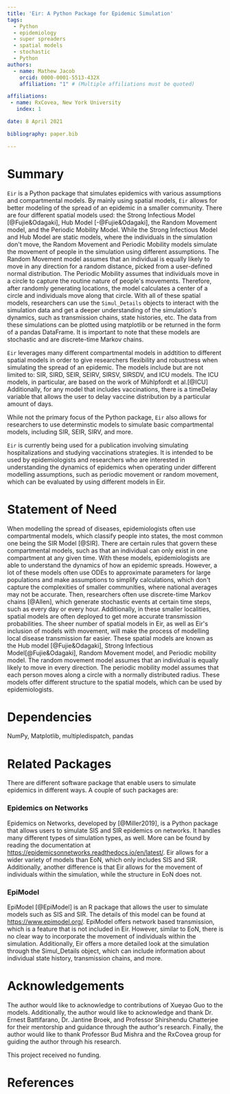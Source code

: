 ```yaml
---
title: 'Eir: A Python Package for Epidemic Simulation'
tags:
  - Python
  - epidemiology
  - super spreaders
  - spatial models
  - stochastic
  - Python
authors:
  - name: Mathew Jacob
    orcid: 0000-0001-5513-432X
    affiliation: "1" # (Multiple affiliations must be quoted)

affiliations:
 - name: RxCovea, New York University
   index: 1

date: 8 April 2021

bibliography: paper.bib

---
```


# Summary

` Eir ` is a Python package that simulates epidemics with various assumptions and compartmental models. By mainly using spatial models, ` Eir ` allows for better modeling of the spread of an epidemic in a smaller community. There are four different spatial models used: the Strong Infectious Model [@Fujie&Odagaki], Hub Model [-@Fujie&Odagaki], the Random Movement model, and the Periodic Mobility Model. While the Strong Infectious Model and Hub Model are static models, where the individuals in the simulation don't move, the Random Movement and Periodic Mobility models simulate the movement of people in the simulation using different assumptions. The Random Movement model assumes that an individual is equally likely to move in any direction for a random distance, picked from a user-defined normal distribution. The Periodic Mobility assumes that individuals move in a circle to capture the routine nature of people's movements. Therefore, after randomly generating locations, the model calculates a center of a circle and individuals move along that circle. With all of these spatial models, researchers can use the `Simul_Details` objects to interact with the simulation data and get a deeper understanding of the simulation's dynamics, such as transmission chains, state histories, etc. The data from these simulations can be plotted using matplotlib or be returned in the form of a pandas DataFrame. It is important to note that these models are stochastic and are discrete-time Markov chains. 

` Eir ` leverages many different compartmental models in addtition to different spatial models in order to give researchers flexibility and robustness when simulating the spread of an epidemic. The models include but are not limited to: SIR, SIRD, SEIR, SEIRV, SIRSV, SIRSDV, and ICU models. The ICU models, in particular, are based on the work of Mühlpfordt et al.[@ICU] Additionally, for any model that includes vaccinations, there is a timeDelay variable that allows the user to delay vaccine distribution by a particular amount of days. 

While not the primary focus of the Python package, `Eir` also allows for researchers to use determinstic models to simulate basic compartmental models, including SIR, SEIR, SIRV, and more. 

`Eir` is currently being used for a publication involving simulating hospitalizations and studying vaccinations strategies. It is intended to be used by epidemiologists and researchers who are interested in understanding the dynamics of epidemics when operating under different modelling assumptions, such as periodic movement or random movement, which can be evaluated by using different models in Eir.

# Statement of Need

When modelling the spread of diseases, epidemiologists often use compartmental models, which classify people into states, the most common one being the SIR Model [@SIR]. There are certain rules that govern these compartmental models, such as that an individual can only exist in one compartment at any given time. With these models, epidemiologists are able to understand the dynamics of how an epidemic spreads. However, a lot of these models often use ODEs to approximate parameters for large populations and make assumptions to simplify calculations, which don't capture the complexities of smaller communities, where national averages may not be accurate. Then, researchers often use discrete-time Markov chains [@Allen], which generate stochastic events at certain time steps, such as every day or every hour. Additionally, in these smaller localities, spatial models are often deployed to get more accurate transmission probabilities. The sheer number of spatial models in Eir, as well as Eir's inclusion of models with movement, will make the process of modelling local disease transmission far easier. These spatial models are known as the Hub model [@Fujie&Odagaki], Strong Infectious Model[@Fujie&Odagaki], Random Movement model, and Periodic mobility model. The random movement model assumes that an individual is equally likely to move in every direction. The periodic mobility model assumes that each person moves along a circle with a normally distributed radius. These models offer different structure to the spatial models, which can be used by epidemiologists. 


# Dependencies
NumPy, Matplotlib, multipledispatch, pandas

# Related Packages
There are different software package that enable users to simulate epidemics in different ways. A couple of such packages are:

### Epidemics on Networks

 Epidemics on Networks, developed by [@Miller2019], is a Python package that allows users to simulate SIS and SIR epidemics on networks. It handles many different types of simulation types, as well. More can be found by reading the documentation at https://epidemicsonnetworks.readthedocs.io/en/latest/. Eir allows for a wider variety of models than EoN, which only includes SIS and SIR. Additionally, another difference is that Eir allows for the movement of individuals within the simulation, while the structure in EoN does not. 

### EpiModel

 EpiModel [@EpiModel] is an R package that allows the user to simulate models such as SIS and SIR. The details of this model can be found at https://www.epimodel.org/. EpiModel offers network based transmission, which is a feature that is not included in Eir. However, similar to EoN, there is no clear way to incorporate the movement of individuals within the simulation. Additionally, Eir offers a more detailed look at the simulation through the Simul_Details object, which can include information about individual state history, transmission chains, and more. 

# Acknowledgements
The author would like to acknowledge to contributions of Xueyao Guo to the models. Additionally, the author would like to acknowledge and thank Dr. Ernest Battifarano, Dr. Jantine Broek, and Professor Shirshendu Chatterjee for their mentorship and guidance through the author's research. Finally, the author would like to thank Professor Bud Mishra and the RxCovea group for guiding the author through his research. 

This project received no funding. 

# References


